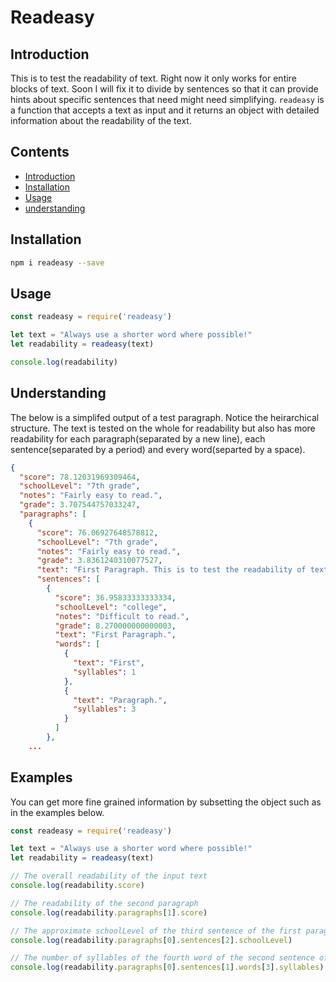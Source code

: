 # Readeasy

## Introduction

This is to test the readability of text. Right now it only works for entire blocks of text. Soon I will fix it to divide by sentences so that it can provide hints about specific sentences that need might need simplifying. `readeasy` is a function that accepts a text as input and it returns an object with detailed information about the readability of the text.

## Contents

* [Introduction](#introduction)
* [Installation](#installation)
* [Usage](#usage)
* [understanding](#understanding)

## Installation

```bash
npm i readeasy --save
```

## Usage

```javascript
const readeasy = require('readeasy')

let text = "Always use a shorter word where possible!"
let readability = readeasy(text)

console.log(readability)
```

## Understanding

The below is a simplifed output of a test paragraph. Notice the heirarchical structure. The text is tested on the whole for readability but also has more readability for each paragraph(separated by a new line), each sentence(separated by a period) and every word(separted by a space).

```json
{
  "score": 78.12031969309464,
  "schoolLevel": "7th grade",
  "notes": "Fairly easy to read.",
  "grade": 3.707544757033247,
  "paragraphs": [
    {
      "score": 76.06927648578812,
      "schoolLevel": "7th grade",
      "notes": "Fairly easy to read.",
      "grade": 3.8361240310077527,
      "text": "First Paragraph. This is to test the readability of text. Right now it only works for entire blocks of text. Soon I will fix it to divide by sentences so that it can provide hints about specific sentences that need might need simplifying.",
      "sentences": [
        {
          "score": 36.95833333333334,
          "schoolLevel": "college",
          "notes": "Difficult to read.",
          "grade": 8.270000000000003,
          "text": "First Paragraph.",
          "words": [
            {
              "text": "First",
              "syllables": 1
            },
            {
              "text": "Paragraph.",
              "syllables": 3
            }
          ]
        },
	...
```

## Examples

You can get more fine grained information by subsetting the object such as in the examples below.

```javascript
const readeasy = require('readeasy')

let text = "Always use a shorter word where possible!"
let readability = readeasy(text)

// The overall readability of the input text
console.log(readability.score)

// The readability of the second paragraph
console.log(readability.paragraphs[1].score)

// The approximate schoolLevel of the third sentence of the first paragraph
console.log(readability.paragraphs[0].sentences[2].schoolLevel)

// The number of syllables of the fourth word of the second sentence of the first paragraph
console.log(readability.paragraphs[0].sentences[1].words[3].syllables)
```
